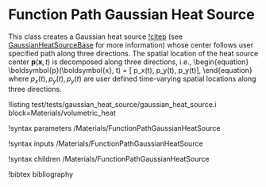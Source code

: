 # Function Path Gaussian Heat Source

This class creates a Gaussian heat source [!citep](yushu2022directed) (see [GaussianHeatSourceBase](GaussianHeatSource.md) for more information) whose center follows user specified path along three directions. The spatial location of the heat source center $\boldsymbol{p}(\boldsymbol{x},t)$ is decomposed along three directions, i.e.,
\begin{equation}
  \boldsymbol{p}(\boldsymbol{x}, t) = [ p_x(t), p_y(t), p_y(t)],
\end{equation}
where $p_x(t), p_y(t), p_y(t)$ are user defined time-varying spatial locations along three directions.


!listing test/tests/gaussian_heat_source/gaussian_heat_source.i block=Materials/volumetric_heat

!syntax parameters /Materials/FunctionPathGaussianHeatSource

!syntax inputs /Materials/FunctionPathGaussianHeatSource

!syntax children /Materials/FunctionPathGaussianHeatSource

!bibtex bibliography
